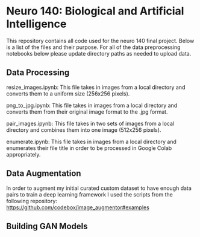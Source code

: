 # Neuro 140: Biological and Artificial Intelligence 

This repository contains all code used for the neuro 140 final project. Below is a list of the files and their purpose. For all of the data preprocessing notebooks below please update directory paths as needed to upload data. 

## Data Processing 

resize_images.ipynb: This file takes in images from a local directory and converts them to a uniform size (256x256 pixels). 

png_to_jpg.ipynb: This file takes in images from a local directory and converts them from their original image format to the .jpg format. 

pair_images.ipynb: This file takes in two sets of images from a local directory and combines them into one image (512x256 pixels). 

enumerate.ipynb: This file takes in images from a local directory and enumerates their file title in order to be processed in Google Colab appropriately.

## Data Augmentation

In order to augment my initial curated custom dataset to have enough data pairs to train a deep learning framework I used the scripts from the following repository: https://github.com/codebox/image_augmentor#examples

## Building GAN Models


